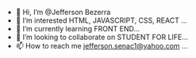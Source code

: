 - 👋 Hi, I’m @Jefferson Bezerra
- 👀 I’m interested HTML, JAVASCRIPT, CSS, REACT ...
- 🌱 I’m currently learning FRONT END...
- 💞️ I’m looking to collaborate on STUDENT FOR LIFE...
- 📫 How to reach me jefferson.senac1@yahoo.com ...

<!---
DevNewCome/DevNewCome is a ✨ special ✨ repository because its `README.md` (this file) appears on your GitHub profile.
You can click the Preview link to take a look at your changes.
--->
